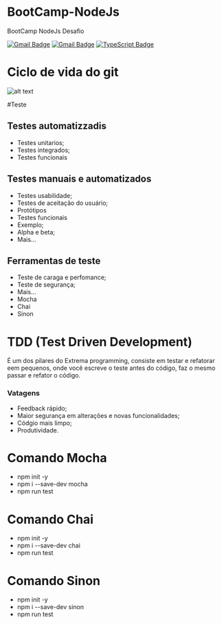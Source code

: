# BootCamp-NodeJs
BootCamp NodeJs Desafio

[![Gmail Badge](https://img.shields.io/twitter/url?label=Babel&logo=Google-chrome&logoColor=black&style=social&url=https%3A%2F%2Fbabeljs.io%2F)](https://babeljs.io/)
[![Gmail Badge](https://img.shields.io/badge/-Gmail?&logo=Gmail&label=Babel&style=social&logoColor=blue)](mailto:williansilva1991@gmail.com)
[![TypeScript Badge](https://img.shields.io/badge/-TypeScript-black?style=flat-square&logo=TypeScript&logoColor=yellow&link=https://www.typescriptlang.org/)](https://www.typescriptlang.org/)



# Ciclo de vida do git
![alt text](https://i.imgur.com/MjpM3fJ.png)

#Teste

## Testes automatizzadis

* Testes unitarios;
* Testes integrados;
* Testes funcionais

## Testes manuais e automatizados

* Testes usabilidade;
* Testes de aceitação do usuário;
* Protótipos
* Testes funcionais
* Exemplo;
* Alpha e beta;
* Mais...

## Ferramentas de teste

* Teste de caraga e perfomance;
* Teste de segurança;
* Mais...
* Mocha
* Chai
* Sinon

# TDD (Test Driven Development)

É um dos pilares do Extrema programming, consiste em testar e refatorar eem pequenos,
onde você escreve o teste antes do código, faz o mesmo passar e refator o código.

### Vatagens

* Feedback rápido;
* Maior segurança em alterações e novas funcionalidades;
* Códgio mais limpo;
* Produtividade.

# Comando Mocha

- npm init -y
- npm i --save-dev mocha
- npm run test

# Comando Chai
- npm init -y
- npm i --save-dev chai
- npm run test

# Comando Sinon

- npm init -y
- npm i --save-dev sinon
- npm run test